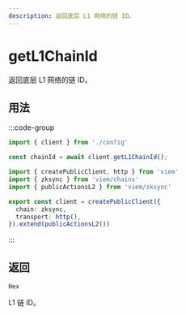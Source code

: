 ```yaml
---
description: 返回底层 L1 网络的链 ID。
---
```


# getL1ChainId

返回底层 L1 网络的链 ID。

## 用法

:::code-group

```ts [example.ts]
import { client } from './config'

const chainId = await client.getL1ChainId();
```

```ts [config.ts]
import { createPublicClient, http } from 'viem'
import { zksync } from 'viem/chains'
import { publicActionsL2 } from 'viem/zksync'

export const client = createPublicClient({
  chain: zksync,
  transport: http(),
}).extend(publicActionsL2())
```
:::

## 返回 

`Hex`

L1 链 ID。